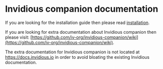 # Invidious companion documentation

If you are looking for the installation guide then please read [installation](./installation.md).

If you are looking for extra documentation about Invidious companion then please visit: [https://github.com/iv-org/invidious-companion/wiki](https://github.com/iv-org/invidious-companion/wiki).

The extra documentation for Invidious companion is not located at https://docs.invidious.io in order to avoid bloating the existing Invidious documentation.
